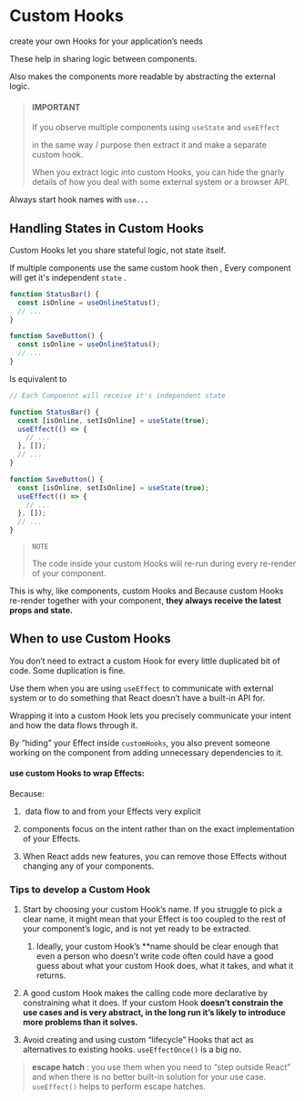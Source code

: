 # Custom Hooks

create your own Hooks for your application’s needs

These help in sharing logic between components.

Also makes the components more readable by abstracting the external logic.

> #### IMPORTANT
> 
> If you observe multiple components using `useState` and `useEffect`
> 
> in the same way / purpose then extract it and make a separate custom hook.
> 
> When you extract logic into custom Hooks, you can hide the gnarly details of how you deal with some external system or a browser API.

Always start hook names with `use...`

## Handling States in Custom Hooks

Custom Hooks let you share stateful logic, not state itself.

If multiple components use the same custom hook then , Every component will get it's independent `state` .

```js
function StatusBar() {
  const isOnline = useOnlineStatus();
  // ...
}

function SaveButton() {
  const isOnline = useOnlineStatus();
  // ...
}
```

Is equivalent to

```js
// Each Compoennt will receive it's independent state

function StatusBar() {
  const [isOnline, setIsOnline] = useState(true);
  useEffect(() => {
    // ...
  }, []);
  // ...
}

function SaveButton() {
  const [isOnline, setIsOnline] = useState(true);
  useEffect(() => {
    // ...
  }, []);
  // ...
}
```

> `NOTE`
> 
> The code inside your custom Hooks will re-run during every re-render of your component. 

This is why, like components, custom Hooks and  Because custom Hooks re-render together with your component, **they always receive the latest props and state.**



## When to use Custom Hooks

You don’t need to extract a custom Hook for every little duplicated bit of code. Some duplication is fine.

Use them when you are using `useEffect` to communicate with external system or to do something that React doesn’t have a built-in API for. 

Wrapping it into a custom Hook lets you precisely communicate your intent and how the data flows through it.

By “hiding” your Effect inside `customHooks`, you also prevent someone working on the  component from adding unnecessary dependencies to it.



#### use custom Hooks to wrap Effects:

Because:

1.  data flow to and from your Effects very explicit

2. components focus on the intent rather than on the exact implementation of your Effects.

3.  When React adds new features, you can remove those Effects without changing any of your components.

### Tips to develop a Custom Hook

1. Start by choosing your custom Hook’s name. If you struggle to pick a clear name, it might mean that your Effect is too coupled to the rest of your component’s logic, and is not yet ready to be extracted.
   
   1. Ideally, your custom Hook’s **name should be clear enough that even a person who doesn’t write code often could have a good guess about what your custom Hook does, what it takes, and what it returns.

2. A good custom Hook makes the calling code more declarative by constraining what it does. If your custom Hook  **doesn’t constrain the use cases and is very abstract, in the long run it’s likely to introduce more problems than it solves.**

3. Avoid creating and using custom “lifecycle” Hooks that act as alternatives to existing hooks. `useEffectOnce()` is a big no.



> **escape hatch** : you use them when you need to “step outside React” and when there is no better built-in solution for your use case. `useEffect()` helps to perform escape hatches.

